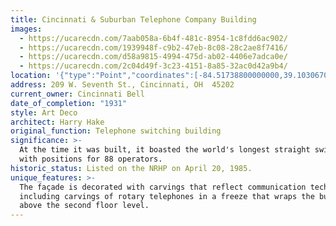 ```yaml
---
title: Cincinnati & Suburban Telephone Company Building
images:
  - https://ucarecdn.com/7aab058a-6b4f-481c-8954-1c8fdd6ac902/
  - https://ucarecdn.com/1939948f-c9b2-47eb-8c08-28c2ae8f7416/
  - https://ucarecdn.com/d58a9815-4994-475d-ab02-4406e7adca0e/
  - https://ucarecdn.com/2c04d49f-3c23-4151-8a85-32ac0d42a9b4/
location: '{"type":"Point","coordinates":[-84.51738800000000,39.10306700000000]}'
address: 209 W. Seventh St., Cincinnati, OH  45202
current_owner: Cincinnati Bell
date_of_completion: "1931"
style: Art Deco
architect: Harry Hake
original_function: Telephone switching building
significance: >-
  At the time it was built, it boasted the world's longest straight switchboard
  with positions for 88 operators.
historic_status: Listed on the NRHP on April 20, 1985.
unique_features: >-
  The façade is decorated with carvings that reflect communication technology
  including carvings of rotary telephones in a freeze that wraps the building
  above the second floor level.
---
```


